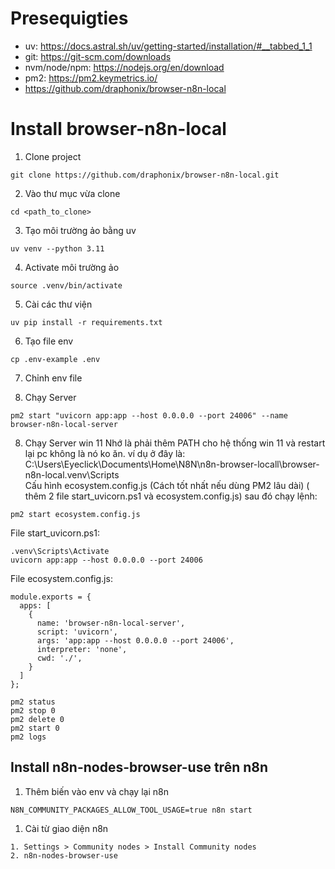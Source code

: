 # Presequigties

- uv: https://docs.astral.sh/uv/getting-started/installation/#__tabbed_1_1
- git: https://git-scm.com/downloads
- nvm/node/npm: https://nodejs.org/en/download
- pm2: https://pm2.keymetrics.io/
- https://github.com/draphonix/browser-n8n-local

# Install browser-n8n-local

1. Clone project

```
git clone https://github.com/draphonix/browser-n8n-local.git
```

2. Vào thư mục vừa clone

```
cd <path_to_clone>
```

3. Tạo môi trường ảo bằng uv

```
uv venv --python 3.11
```

4. Activate môi trường ảo

```
source .venv/bin/activate 
```

5. Cài các thư viện

```
uv pip install -r requirements.txt
```

6. Tạo file env

```
cp .env-example .env
```

7. Chỉnh env file

8. Chạy Server

```
pm2 start "uvicorn app:app --host 0.0.0.0 --port 24006" --name browser-n8n-local-server
```
8. Chạy Server win 11
Nhớ là phải thêm PATH cho hệ thống win 11 và restart lại pc không là nó ko ăn. ví dụ ở đây là:
C:\Users\Eyeclick\Documents\Home\N8N\n8n-browser-locall\browser-n8n-local\.venv\Scripts\
Cấu hình ecosystem.config.js (Cách tốt nhất nếu dùng PM2 lâu dài) ( thêm 2 file start_uvicorn.ps1 và ecosystem.config.js) sau đó chạy lệnh:
```
pm2 start ecosystem.config.js
```
File start_uvicorn.ps1: 
```
.venv\Scripts\Activate
uvicorn app:app --host 0.0.0.0 --port 24006
```
File ecosystem.config.js:
```
module.exports = {
  apps: [
    {
      name: 'browser-n8n-local-server',
      script: 'uvicorn',
      args: 'app:app --host 0.0.0.0 --port 24006',
      interpreter: 'none',
      cwd: './',
    }
  ]
};

```

```
pm2 status
pm2 stop 0
pm2 delete 0
pm2 start 0
pm2 logs
```

## Install n8n-nodes-browser-use trên n8n

1. Thêm biến vào env và chạy lại n8n

```
N8N_COMMUNITY_PACKAGES_ALLOW_TOOL_USAGE=true n8n start
```

1. Cài từ giao diện n8n

```
1. Settings > Community nodes > Install Community nodes
2. n8n-nodes-browser-use
```
